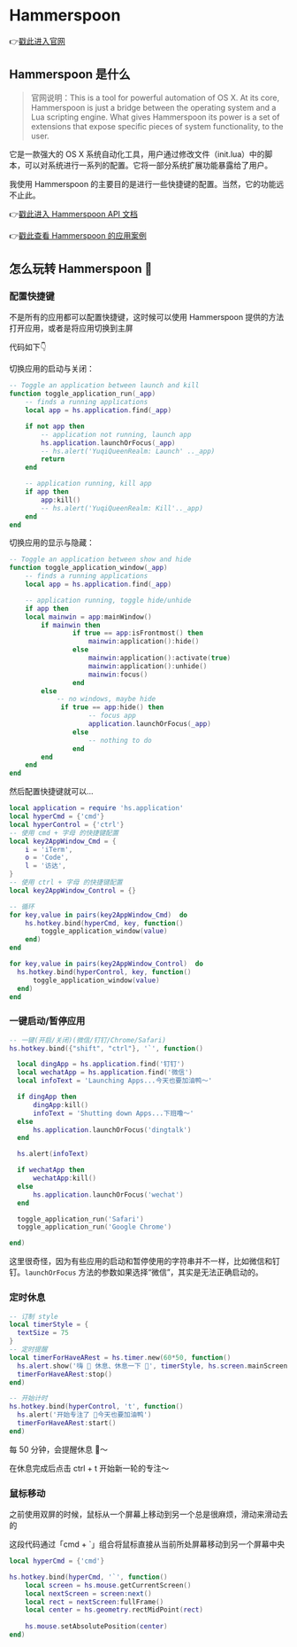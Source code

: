 # Hammerspoon

👉[戳此进入官网](http://www.hammerspoon.org)

## Hammerspoon 是什么

> 官网说明：This is a tool for powerful automation of OS X. At its core, Hammerspoon is just a bridge between the operating system and a Lua scripting engine. What gives Hammerspoon its power is a set of extensions that expose specific pieces of system functionality, to the user.

它是一款强大的 OS X 系统自动化工具，用户通过修改文件（init.lua）中的脚本，可以对系统进行一系列的配置。它将一部分系统扩展功能暴露给了用户。

我使用 Hammerspoon 的主要目的是进行一些快捷键的配置。当然，它的功能远不止此。

👉[戳此进入 Hammerspoon API 文档](http://www.hammerspoon.org/docs/index.html)

👉[戳此查看 Hammerspoon 的应用案例](https://www.hammerspoon.org/Spoons/)

## 怎么玩转 Hammerspoon 🤔

### 配置快捷键

不是所有的应用都可以配置快捷键，这时候可以使用 Hammerspoon 提供的方法打开应用，或者是将应用切换到主屏

代码如下👇

切换应用的启动与关闭：

```lua
-- Toggle an application between launch and kill
function toggle_application_run(_app)
    -- finds a running applications
    local app = hs.application.find(_app)

    if not app then
        -- application not running, launch app
        hs.application.launchOrFocus(_app)
  	    -- hs.alert('YuqiQueenRealm: Launch' .._app)
        return
    end

    -- application running, kill app
    if app then
        app:kill()
        -- hs.alert('YuqiQueenRealm: Kill'.._app)
    end
end
```

切换应用的显示与隐藏：

```lua
-- Toggle an application between show and hide
function toggle_application_window(_app)
    -- finds a running applications
    local app = hs.application.find(_app)

    -- application running, toggle hide/unhide
    if app then
	local mainwin = app:mainWindow()
        if mainwin then
        		if true == app:isFrontmost() then
            		mainwin:application():hide()
        		else
            		mainwin:application():activate(true)
            		mainwin:application():unhide()
            		mainwin:focus()
        		end
    	else
	        -- no windows, maybe hide
       		 if true == app:hide() then
            		-- focus app
            		application.launchOrFocus(_app)
        		else
            		-- nothing to do
        		end
    	end
    end
end
```

然后配置快捷键就可以...

```lua
local application = require 'hs.application'
local hyperCmd = {'cmd'}
local hyperControl = {'ctrl'}
-- 使用 cmd + 字母 的快捷键配置
local key2AppWindow_Cmd = {
    i = 'iTerm',
    o = 'Code',
    l = '访达',
}
-- 使用 ctrl + 字母 的快捷键配置
local key2AppWindow_Control = {}

-- 循环
for key,value in pairs(key2AppWindow_Cmd)  do
    hs.hotkey.bind(hyperCmd, key, function()
        toggle_application_window(value)
    end)
end

for key,value in pairs(key2AppWindow_Control)  do
  hs.hotkey.bind(hyperControl, key, function()
      toggle_application_window(value)
  end)
end
```

### 一键启动/暂停应用

```lua
-- 一键(开启/关闭)(微信/钉钉/Chrome/Safari)
hs.hotkey.bind({"shift", "ctrl"}, '`', function()

  local dingApp = hs.application.find('钉钉')
  local wechatApp = hs.application.find('微信')
  local infoText = 'Launching Apps...今天也要加油鸭～'

  if dingApp then
      dingApp:kill()
      infoText = 'Shutting down Apps...下班噜～'
  else
      hs.application.launchOrFocus('dingtalk')
  end

  hs.alert(infoText)

  if wechatApp then
      wechatApp:kill()
  else
      hs.application.launchOrFocus('wechat')
  end

  toggle_application_run('Safari')
  toggle_application_run('Google Chrome')

end)
```

这里很奇怪，因为有些应用的启动和暂停使用的字符串并不一样，比如微信和钉钉。`launchOrFocus` 方法的参数如果选择“微信”，其实是无法正确启动的。

### 定时休息

```lua
-- 订制 style
local timerStyle = {
  textSize = 75
}
-- 定时提醒
local timerForHaveARest = hs.timer.new(60*50, function()
  hs.alert.show('嗨 🌸 休息、休息一下 🎉', timerStyle, hs.screen.mainScreen(), 10)
  timerForHaveARest:stop()
end)

-- 开始计时
hs.hotkey.bind(hyperControl, 't', function()
  hs.alert('开始专注了 🌸今天也要加油鸭')
  timerForHaveARest:start()
end)
```

每 50 分钟，会提醒休息 🙌～

在休息完成后点击 ctrl + t 开始新一轮的专注～

### 鼠标移动

之前使用双屏的时候，鼠标从一个屏幕上移动到另一个总是很麻烦，滑动来滑动去的

这段代码通过「cmd + `」组合将鼠标直接从当前所处屏幕移动到另一个屏幕中央

```lua
local hyperCmd = {'cmd'}

hs.hotkey.bind(hyperCmd, '`', function()
    local screen = hs.mouse.getCurrentScreen()
    local nextScreen = screen:next()
    local rect = nextScreen:fullFrame()
    local center = hs.geometry.rectMidPoint(rect)
 
    hs.mouse.setAbsolutePosition(center)
end)
```

